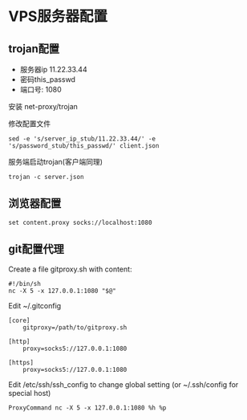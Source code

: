 # VPS服务器配置

## trojan配置

- 服务器ip 11.22.33.44
- 密码this_passwd
- 端口号: 1080

安装 net-proxy/trojan


修改配置文件

	sed -e 's/server_ip_stub/11.22.33.44/' -e 's/password_stub/this_passwd/' client.json

服务端启动trojan(客户端同理)

	trojan -c server.json

## 浏览器配置

	set content.proxy socks://localhost:1080

## git配置代理

Create a file gitproxy.sh with content:

	#!/bin/sh
	nc -X 5 -x 127.0.0.1:1080 "$@"

Edit ~/.gitconfig

	[core]
		gitproxy=/path/to/gitproxy.sh

	[http]
		proxy=socks5://127.0.0.1:1080

	[https]
		proxy=socks5://127.0.0.1:1080

Edit /etc/ssh/ssh_config to change global setting (or ~/.ssh/config for special host)

	ProxyCommand nc -X 5 -x 127.0.0.1:1080 %h %p
